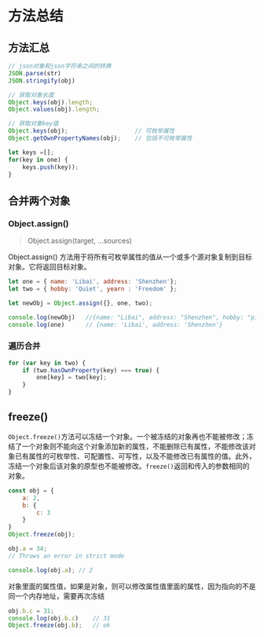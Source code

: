 # 方法总结

## 方法汇总

```js
// json对象和json字符串之间的转换
JSON.parse(str)
JSON.stringify(obj)

// 获取对象长度
Object.keys(obj).length;
Object.values(obj).length;

// 获取对象key值
Object.keys(obj);                   // 可枚举属性
Object.getOwnPropertyNames(obj);    // 包括不可枚举属性

let keys =[];
for(key in one) {
    keys.push(key)); 
}
```


## 合并两个对象

### Object.assign()

> Object.assign(target, ...sources)

Object.assign() 方法用于将所有可枚举属性的值从一个或多个源对象复制到目标对象。它将返回目标对象。

```js
let one = { name: 'Libai', address: 'Shenzhen'};
let two = { hobby: 'Quiet', yearn : 'Freedom' };

let newObj = Object.assign({}, one, two);

console.log(newObj)   //{name: "Libai", address: "Shenzhen", hobby: "piano", yearn: "freedom"}
console.log(one)      // {name: 'Libai', address: 'Shenzhen'}
```

### 遍历合并

```js
for (var key in two) {
    if (two.hasOwnProperty(key) === true) {
        one[key] = two[key];
    }
}
```

## freeze()

`Object.freeze()`方法可以冻结一个对象。一个被冻结的对象再也不能被修改；冻结了一个对象则不能向这个对象添加新的属性，不能删除已有属性，不能修改该对象已有属性的可枚举性、可配置性、可写性，以及不能修改已有属性的值。此外，冻结一个对象后该对象的原型也不能被修改。`freeze()`返回和传入的参数相同的对象。

```js
const obj = {
    a: 2,
    b: {
        c: 3
    }
}
Object.freeze(obj);

obj.a = 34;
// Throws an error in strict mode

console.log(obj.a); // 2
```

对象里面的属性值，如果是对象，则可以修改属性值里面的属性，因为指向的不是同一个内存地址，需要再次冻结
```js
obj.b.c = 31;
console.log(obj.b.c)    // 31
Object.freeze(obj.b);   // ok
```

